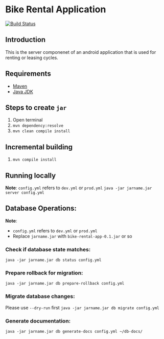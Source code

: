 # Bike Rental Application
[![Build Status](https://travis-ci.com/adityagupta1089/Bike-Rental-App.svg?token=4v3vJQcDSzzVad8yn6JN&branch=master)](https://travis-ci.com/adityagupta1089/Bike-Rental-App)

## Introduction 
This is the server componenet of an android application that is used for renting
or leasing cycles.

## Requirements
- [Maven](https://maven.apache.org/)
- [Java JDK](https://www.oracle.com/technetwork/java/javase/downloads/index.html)

## Steps to create `jar`
1. Open terminal
2. `mvn dependency:resolve`
3. `mvn clean compile install`

## Incremental building
1. `mvn compile install`


## Running locally
**Note**: `config.yml` refers to `dev.yml` or `prod.yml`
`java -jar jarname.jar server config.yml`

## Database Operations:
**Note**: 
- `config.yml` refers to `dev.yml` or `prod.yml`
- Replace `jarname.jar` with `bike-rental-app-0.1.jar` or so

### Check if database state matches:
`java -jar jarname.jar db status config.yml`

### Prepare rollback for migration:
`java -jar jarname.jar db prepare-rollback config.yml`

### Migrate database changes:
Please use `--dry-run` first
`java -jar jarname.jar db migrate config.yml`

### Generate documentation:
`java -jar jarname.jar db generate-docs config.yml ~/db-docs/`

